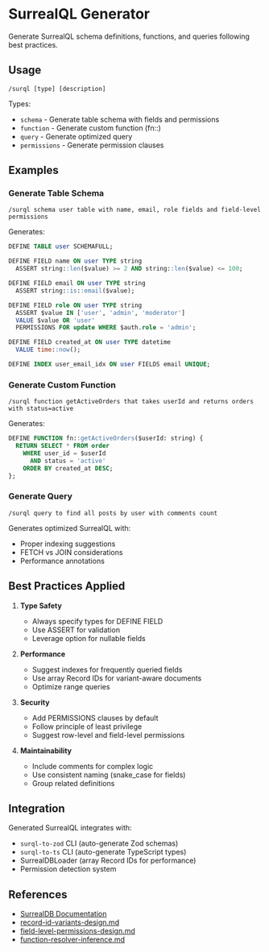 # SurrealQL Generator

Generate SurrealQL schema definitions, functions, and queries following best practices.

## Usage

```
/surql [type] [description]
```

Types:
- `schema` - Generate table schema with fields and permissions
- `function` - Generate custom function (fn::)
- `query` - Generate optimized query
- `permissions` - Generate permission clauses

## Examples

### Generate Table Schema

```
/surql schema user table with name, email, role fields and field-level permissions
```

Generates:
```sql
DEFINE TABLE user SCHEMAFULL;

DEFINE FIELD name ON user TYPE string
  ASSERT string::len($value) >= 2 AND string::len($value) <= 100;

DEFINE FIELD email ON user TYPE string
  ASSERT string::is::email($value);

DEFINE FIELD role ON user TYPE string
  ASSERT $value IN ['user', 'admin', 'moderator']
  VALUE $value OR 'user'
  PERMISSIONS FOR update WHERE $auth.role = 'admin';

DEFINE FIELD created_at ON user TYPE datetime
  VALUE time::now();

DEFINE INDEX user_email_idx ON user FIELDS email UNIQUE;
```

### Generate Custom Function

```
/surql function getActiveOrders that takes userId and returns orders with status=active
```

Generates:
```sql
DEFINE FUNCTION fn::getActiveOrders($userId: string) {
  RETURN SELECT * FROM order
    WHERE user_id = $userId
      AND status = 'active'
    ORDER BY created_at DESC;
};
```

### Generate Query

```
/surql query to find all posts by user with comments count
```

Generates optimized SurrealQL with:
- Proper indexing suggestions
- FETCH vs JOIN considerations
- Performance annotations

## Best Practices Applied

1. **Type Safety**
   - Always specify types for DEFINE FIELD
   - Use ASSERT for validation
   - Leverage option<T> for nullable fields

2. **Performance**
   - Suggest indexes for frequently queried fields
   - Use array Record IDs for variant-aware documents
   - Optimize range queries

3. **Security**
   - Add PERMISSIONS clauses by default
   - Follow principle of least privilege
   - Suggest row-level and field-level permissions

4. **Maintainability**
   - Include comments for complex logic
   - Use consistent naming (snake_case for fields)
   - Group related definitions

## Integration

Generated SurrealQL integrates with:
- `surql-to-zod` CLI (auto-generate Zod schemas)
- `surql-to-ts` CLI (auto-generate TypeScript types)
- SurrealDBLoader (array Record IDs for performance)
- Permission detection system

## References

- [SurrealDB Documentation](https://surrealdb.com/docs)
- [record-id-variants-design.md](../../.specify/memory/record-id-variants-design.md)
- [field-level-permissions-design.md](../../.specify/memory/field-level-permissions-design.md)
- [function-resolver-inference.md](../../.specify/memory/function-resolver-inference.md)
